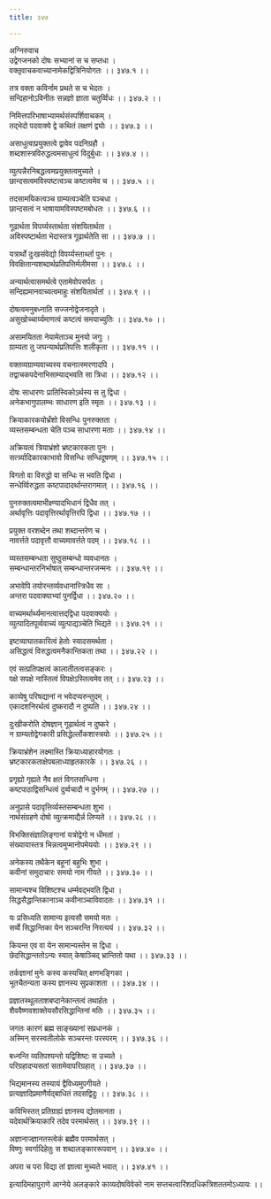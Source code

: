 ```yaml
---
title: ३४७

---
```

अग्निरुवाच  
उद्वेगजनको दोषः सभ्यानां स च सप्तधा ।  
वक्तृवाचकवाच्यानामेकद्वित्रिनियोगतः ।। ३४७.१ ।।  
  
तत्र वक्ता कविर्नाम प्रथते स च भेदतः ।  
सन्दिहानोऽविनीतः सन्नज्ञो ज्ञाता चतुर्व्विंधः ।। ३४७.२ ।।  
  
निमित्तपरिभाषाभ्यामर्थसंस्पर्शिवाचकम् ।  
तद्‌भेदो पदवाक्ये द्वे कथितं लक्षणं द्व्योः ।। ३४७.३ ।।  
  
असाधुत्वाप्रयुक्तत्वे द्वावेव पदनिग्रहौ ।  
शब्दशास्त्रविरुद्धत्वमसाधुत्वं विदुर्बुधाः ।। ३४७.४ ।।  
  
व्युत्पन्नैरनिबद्धत्वमप्रयुक्तत्वमुच्यते ।  
छान्दसत्वमविस्पष्टत्वञ्च कष्टत्वमेव च ।। ३४७.५ ।।  
  
तदसामयिकत्वञ्च ग्राम्यत्वञ्चेति पञ्चधा ।  
छान्दसत्वं न भाषायामविस्पष्टमबोधतः ।। ३४७.६ ।।  
  
गूढार्थता विपर्य्यस्तार्थता संशयितार्थता ।  
अविस्पष्टार्थता भेदास्तत्र गूढार्थतेति सा ।। ३४७.७ ।।  
  
यत्रार्थो दुःखसंवेद्यो विपर्य्यस्तार्थ्ता पुनः ।  
विवक्षितान्यशब्दार्थप्रतिपत्तिर्मलीमसा ।। ३४७.८ ।।  
  
अन्यार्थत्वासमर्थत्वे एतामेवोपसर्पतः ।  
सन्दिह्यमानवाच्यत्वमाहुः संशयितार्थतां ।। ३४७.९ ।।  
  
दोषत्वमनुबध्नाति सज्जनोद्वेजनादृते ।  
असुखोच्चार्य्यमाणत्वं कष्टत्वं समयाच्युतिः ।। ३४७.१० ।।  
  
असामयितता नेयामेताञ्च मुनयो जगुः ।  
ग्राम्यता तु जघन्यार्थप्रतिपत्तिः शलीकृता ।। ३४७.११ ।।  
  
वक्तव्यग्राम्यवाच्यस्य वचनात्स्मरणादपि ।  
तद्वाचकपदेनाभिसाम्याद्भवति सा त्रिधा ।। ३४७.१२ ।।  
  
दोषः साधारणः प्रातिस्विकोऽर्थस्य स तु द्विधा ।  
अनेकभागुपालम्भः साधारण इति स्मृतः ।। ३४७.१३ ।।  
  
क्रियाकारकयोर्भ्रंशो विसन्धिः पुनरुक्तता ।  
व्यस्तसम्बन्धता चेति पञ्च साधारणा मताः ।। ३४७.१४ ।।  
  
अक्रियत्वं त्रियाभ्रंशो भ्रष्टकारकता पुनः ।  
सर्त्त्र्यादिकारकाभावो विसन्धिः सन्धिदूषणम् ।। ३४७.१५ ।।  
  
विगतो वा विरुद्धो वा सन्धिः स भवति द्विधा ।  
सन्धेर्व्विरुद्धता कष्टपादादर्थान्तरागमात् ।। ३४७.१६ ।।  
  
पुनरुक्तत्वमाभीक्ष्ण्यादभिधानं द्विधैव तत् ।  
अर्थावृत्तिः पदावृत्तिरर्थावृत्तिरपि द्विधा ।। ३४७.१७ ।।  
  
प्रयुक्त वरशब्देन तथा शब्दान्तरेण च ।  
नावर्त्तते पदावृत्तौ वाच्यमावर्त्तते पदम् ।। ३४७.१८ ।।  
  
व्यस्तसम्बन्धता सुष्ठुसम्बन्धो व्यवधानतः ।  
सम्बन्धान्तरनिर्भाषात् सम्बन्धान्तरजन्मनः ।। ३४७.१९ ।।  
  
अभावेपि तयोरन्तर्व्यवधानात्त्त्रिधैव सा ।  
अन्तरा पदवाक्याभ्यां पुनर्द्विधा ।। ३४७.२० ।।  
  
वाच्यमर्थार्थ्यमानत्वात्तद्‌द्विधा पदवाक्ययोः ।  
व्युत्पादितपूर्व्ववाच्यं व्युत्पाद्यञ्चेति भिद्यते ।। ३४७.२१ ।।  
  
इष्टव्याघातकारित्वं हेतोः स्यादसमर्थता ।  
असिद्धत्वं विरुद्धत्वमनैकान्तिकता तथा ।। ३४७.२२ ।।  
  
एवं सत्प्रतिपक्षत्वं कालातीतत्वसङ्करः ।  
पक्षे सपक्षे नास्तित्वं विपक्षेऽस्तित्वमेव तत् ।। ३४७.२३ ।।  
  
काव्येषु परिषद्यानां न भवेदप्यरुन्तुदम् ।  
एकादशनिरर्थत्वं दुष्करादौ न दुष्यति ।। ३४७.२४ ।।  
  
दुःखीकरोति दोषज्ञान् गूढार्थत्वं न दुष्करे ।  
न ग्राम्यतोद्वेगकारी प्रसिद्धेर्ल्लोकशास्त्रयोः ।। ३४७.२५ ।।  
  
क्रियाभ्रंशेन लक्ष्मास्ति क्रियाध्याहारयोगतः ।  
भ्रष्टकारकताक्षेपबलाध्याहृतकारके ।। ३४७.२६ ।।  
  
प्रगृह्यो गृह्यते नैव क्षतं विगतसन्धिना ।  
कष्टपाठाद्विसन्धित्वं दुर्व्वचादौ न दुर्भगम् ।। ३४७.२७ ।।  
  
अनुप्रासे पदावृत्तिर्व्यस्तसम्बन्धता शुभा ।  
नार्थसंग्रहणे दोषो व्युत्क्रमाद्यैर्न्न लिप्यते ।। ३४७.२८ ।।  
  
विभक्तिसंज्ञालिङ्गानां यत्रोद्वेगो न धीमतां ।  
संख्यायास्तत्र भिन्नत्वमुप्मानोपमेययोः ।। ३४७.२९ ।।  
  
अनेकस्य तथैकेन बहूनां बहुभिः शुभा ।  
कवीनां समुदाचारः समयो नाम गीयते ।। ३४७.३० ।।  
  
सामान्यश्च विशिष्टश्च धर्म्मवद्भवति द्विधा ।  
सिद्धसैद्धान्तिकानाञ्च कवीनाञ्चाविवादतः ।। ३४७.३१ ।।  
  
यः प्रसिध्यति सामान्य इत्यसौ समयो मतः ।  
सर्व्वे सिद्धान्तिका येन सञ्चरन्ति निरत्ययं ।। ३४७.३२ ।।  
  
कियन्त एव वा येन सामान्यस्तेन स द्विधा ।  
छेदसिद्धान्ततोऽन्यः स्यात् केषाञ्चिद्‌ भ्रान्तितो यथा ।। ३४७.३३ ।।  
  
तर्कज्ञानां मुनेः कस्य कस्यचित् क्षणभङ्गिका ।  
भूतचैतन्यता कस्य ज्ञानस्य सुप्रकाशता ।। ३४७.३४ ।।  
  
प्रज्ञातस्थूलताशबप्दानेकान्तत्वं तथार्हतः ।  
शैववैष्णवशाक्तेयसौरसिद्धान्तिनां मतिः ।। ३४७.३५ ।।  
  
जगतः कारणं ब्रह्म साङ्‌ख्यानां सप्रधानकं ।  
अस्मिन् सरस्वतीलोके सञ्चरन्तः परस्परम् ।। ३४७.३६ ।।  
  
बध्नन्ति व्यतिपश्यन्तो यद्विशिष्टः स उच्यते ।  
परिग्रहादप्यसतां सतामेवापरिग्रहात् ।। ३४७.३७ ।।  
  
भिद्यमानस्य तस्यायं द्वैविध्यमुपगीयते ।  
प्रत्यज्ञादिप्रमाणैर्यद्बाधितं तदसद्विदुः ।। ३४७.३८ ।।  
  
कविभिस्तत् प्रतिग्राह्यं ज्ञानस्य द्योतमानता ।  
यदेवार्थक्रियाकारि तदेव परमार्थसत् ।। ३४७.३९ ।।  
  
अज्ञानाज्ज्ञानतस्त्वेकं ब्रह्मैव परमार्थसत् ।  
विष्णुः स्वर्गादिहेतुः स शब्दालङ्काररूपवान् ।। ३४७.४० ।।  
  
अपरा च परा विद्या तां ज्ञात्वा मुच्यते भवात् ।। ३४७.४१ ।।  
  
इत्यादिमहापुराणे आग्नेये अलङ्कारे काव्यदोषविवेको नाम सप्तचत्वारिंशदधिकत्रिशततमोऽध्यायः ।।